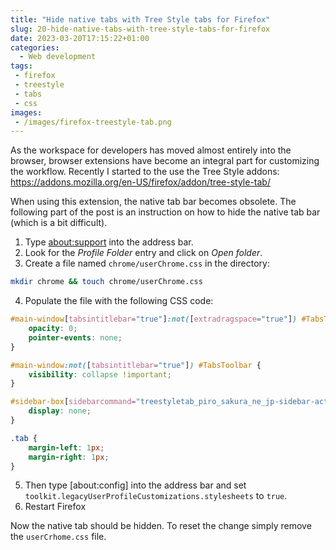 ```yaml
---
title: "Hide native tabs with Tree Style tabs for Firefox"
slug: 20-hide-native-tabs-with-tree-style-tabs-for-firefox
date: 2023-03-20T17:15:22+01:00
categories:
  - Web development
tags:
 - firefox
 - treestyle
 - tabs
 - css
images:
 - /images/firefox-treestyle-tab.png
---
```


As the workspace for developers has moved almost entirely into the browser, browser extensions have become an integral part for customizing the workflow. Recently I started to the use the Tree Style addons: <https://addons.mozilla.org/en-US/firefox/addon/tree-style-tab/>

When using this extension, the native tab bar becomes obsolete. The following part of the post is an instruction on how to hide the native tab bar (which is a bit difficult).

<!--more-->

1. Type [about:support](about:support) into the address bar.
2. Look for the *Profile Folder* entry and click on *Open folder*.
3. Create a file named `chrome/userChrome.css` in the directory:

```bash
mkdir chrome && touch chrome/userChrome.css
```

4. Populate the file with the following CSS code:

```css
#main-window[tabsintitlebar="true"]:not([extradragspace="true"]) #TabsToolbar>.toolbar-items {
    opacity: 0;
    pointer-events: none;
}

#main-window:not([tabsintitlebar="true"]) #TabsToolbar {
    visibility: collapse !important;
}

#sidebar-box[sidebarcommand="treestyletab_piro_sakura_ne_jp-sidebar-action"] #sidebar-header {
    display: none;
}

.tab {
    margin-left: 1px;
    margin-right: 1px;
}
```

5. Then type [about:config] into the address bar and set `toolkit.legacyUserProfileCustomizations.stylesheets` to `true`.
6. Restart Firefox

Now the native tab should be hidden. To reset the change simply remove the `userCrhome.css` file.